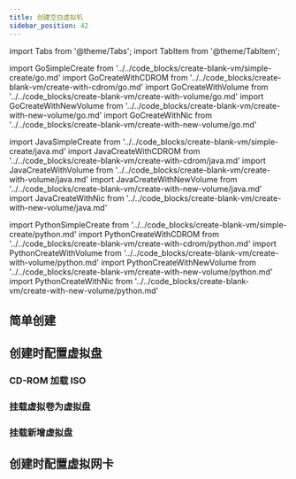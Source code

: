 ```yaml
---
title: 创建空白虚拟机
sidebar_position: 42
---
```

import Tabs from '@theme/Tabs';
import TabItem from '@theme/TabItem';


import GoSimpleCreate from '../../code_blocks/create-blank-vm/simple-create/go.md'
import GoCreateWithCDROM from '../../code_blocks/create-blank-vm/create-with-cdrom/go.md'
import GoCreateWithVolume from '../../code_blocks/create-blank-vm/create-with-volume/go.md'
import GoCreateWithNewVolume from '../../code_blocks/create-blank-vm/create-with-new-volume/go.md'
import GoCreateWithNic from '../../code_blocks/create-blank-vm/create-with-new-volume/go.md'


import JavaSimpleCreate from '../../code_blocks/create-blank-vm/simple-create/java.md'
import JavaCreateWithCDROM from '../../code_blocks/create-blank-vm/create-with-cdrom/java.md'
import JavaCreateWithVolume from '../../code_blocks/create-blank-vm/create-with-volume/java.md'
import JavaCreateWithNewVolume from '../../code_blocks/create-blank-vm/create-with-new-volume/java.md'
import JavaCreateWithNic from '../../code_blocks/create-blank-vm/create-with-new-volume/java.md'


import PythonSimpleCreate from '../../code_blocks/create-blank-vm/simple-create/python.md'
import PythonCreateWithCDROM from '../../code_blocks/create-blank-vm/create-with-cdrom/python.md'
import PythonCreateWithVolume from '../../code_blocks/create-blank-vm/create-with-volume/python.md'
import PythonCreateWithNewVolume from '../../code_blocks/create-blank-vm/create-with-new-volume/python.md'
import PythonCreateWithNic from '../../code_blocks/create-blank-vm/create-with-new-volume/python.md'

## 简单创建

<Tabs>
<TabItem value="py" label="Python">
<PythonSimpleCreate/>
</TabItem>
<TabItem value="java" label="Java">
<JavaSimpleCreate/>
</TabItem>
<TabItem value="go" label="Go">
  <GoSimpleCreate />
</TabItem>

</Tabs>


## 创建时配置虚拟盘

### CD-ROM 加载 ISO

<Tabs>
<TabItem value="py" label="Python">
<PythonCreateWithCDROM />
</TabItem>
<TabItem value="java" label="Java">
<JavaCreateWithCDROM />
</TabItem>
<TabItem value="go" label="Go">
<GoCreateWithCDROM />
</TabItem>
</Tabs>


### 挂载虚拟卷为虚拟盘

<Tabs>
<TabItem value="py" label="Python">
<PythonCreateWithVolume />
</TabItem>
<TabItem value="java" label="Java">
<JavaCreateWithVolume />
</TabItem>
<TabItem value="go" label="Go">
<GoCreateWithVolume />
</TabItem>
</Tabs>


### 挂载新增虚拟盘

<Tabs>
<TabItem value="py" label="Python">
<PythonCreateWithNewVolume />
</TabItem>
<TabItem value="java" label="Java">
<JavaCreateWithNewVolume />
</TabItem>
<TabItem value="go" label="Go">
<GoCreateWithNewVolume />
</TabItem>
</Tabs>


## 创建时配置虚拟网卡


<Tabs>
<TabItem value="py" label="Python">
<PythonCreateWithNic />
</TabItem>
<TabItem value="java" label="Java">
<JavaCreateWithNic />
</TabItem>
<TabItem value="go" label="Go">
<GoCreateWithNic />
</TabItem>
</Tabs>
